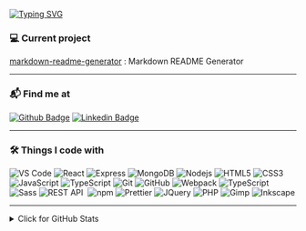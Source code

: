 [![Typing SVG](https://readme-typing-svg.herokuapp.com?font=Fira+Code&size=75&duration=1500&pause=600&color=0CE82B&background=000000EE&center=true&vCenter=true&multiline=true&width=1920&height=384&lines=Hey!;My+name+is+Justin;I'm+a+Web+Developer)](https://git.io/typing-svg)

### 💻 Current project
[markdown-readme-generator](https://github.com/mountainhokie/markdown-readme-generator) : Markdown README Generator

<hr />

### 📬 Find me at
[![Github Badge](http://img.shields.io/badge/-Github-black?style=for-the-badge&logo=github&link=https://github.com/mountainhokie/)](https://github.com/mountahokie/) 
[![Linkedin Badge](https://img.shields.io/badge/-LinkedIn-blue?style=for-the-badge&logo=Linkedin&logoColor=white&link=https://www.linkedin.com/in/justin-brooks-a1046119/)](https://www.linkedin.com/in/justin-brooks-a1046119/)

<hr />

### 🛠 Things I code with
![VS Code](https://img.shields.io/badge/-VS%20Code-007ACC?style=for-the-badge&logo=visual-studio-code)
![React](https://img.shields.io/badge/-React-45b8d8?style=for-the-badge&logo=react&logoColor=white)
![Express](https://img.shields.io/badge/-Express-000000?style=for-the-badge&logo=express&logoColor=white)
![MongoDB](https://img.shields.io/badge/-MongoDB-13aa52?style=for-the-badge&logo=mongodb&logoColor=white)
![Nodejs](https://img.shields.io/badge/-Nodejs-43853d?style=for-the-badge&logo=Node.js&logoColor=white)
![HTML5](https://img.shields.io/badge/-HTML5-E34F26?style=for-the-badge&logo=html5&logoColor=white)
![CSS3](https://img.shields.io/badge/-CSS3-1572B6?style=for-the-badge&logo=CSS3&logoColor=white)
![JavaScript](https://img.shields.io/badge/JAVASCRIPT-323330.svg?&style=for-the-badge&logo=javascript&logoColor=%23F7DF1E)
![TypeScript](https://img.shields.io/badge/TYPESCRIPT-%23007ACC.svg?&style=for-the-badge&logo=typescript&logoColor=white)
![Git](https://img.shields.io/badge/-Git-black?style=for-the-badge&logo=git)
![GitHub](https://img.shields.io/badge/-GitHub-181717?style=for-the-badge&logo=github)
![Webpack](https://img.shields.io/badge/-Webpack-8DD6F9?style=for-the-badge&logo=webpack&logoColor=white)
![TypeScript](https://img.shields.io/badge/-TypeScript-007ACC?style=for-the-badge&logo=typescript&logoColor=white)
![Sass](https://img.shields.io/badge/-Sass-CC6699?style=for-the-badge&logo=sass&logoColor=white)
![REST API](https://img.shields.io/badge/REST-02569B.svg?&style=for-the-badge&logo=rest&logoColor=white)&nbsp;
![npm](https://img.shields.io/badge/-NPM-CB3837?style=for-the-badge&logo=npm&logoColor=white)
![Prettier](https://img.shields.io/badge/-Prettier-F7B93E?style=for-the-badge&logo=prettier&logoColor=white)
![JQuery](https://img.shields.io/badge/JQUERY-0769AD.svg?&style=for-the-badge&logo=jquery&logoColor=white)
![PHP](https://img.shields.io/badge/PHP-777BB4.svg?&style=for-the-badge&logo=php&logoColor=white)
![Gimp](https://img.shields.io/badge/Gimp-000000?logo=gimp&logoColor=white&style=for-the-badge)
![Inkscape](https://img.shields.io/badge/Inkscape-000000?logo=inkscape&logoColor=white&style=for-the-badge)


<hr />

<details>
<summary>Click for GitHub Stats</summary>
<p align="center">
    <img src="https://komarev.com/ghpvc/?username=mountainhokie&label=Profile%20views&color=0e75b6&style=flat" alt="mountainhokie" /> 
    <br />
    <img alt= "GitHub Stats" src="https://github-readme-stats.vercel.app/api?username=mountainhokie&show_icons=true&hide=issues&icon_color=000000&hide_border=true&title_color=5391FE&text_color=555" />
    <br />
    <img alt= "Top Language" src="https://github-readme-stats.vercel.app/api/top-langs/?username=mountainhokie&hide=html,&hide_border=true&title_color=5391FE&text_color=555" />
</p>
</details>
